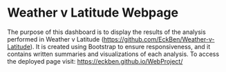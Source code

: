 # Weather v Latitude Webpage
The purpose of this dashboard is to display the results of the analysis performed in Weather v Latitude (https://github.com/EckBen/Weather-v-Latitude). It is created using Bootstrap to ensure responsiveness, and it contains written summaries and visualizations of each analysis. To access the deployed page visit: https://eckben.github.io/WebProject/